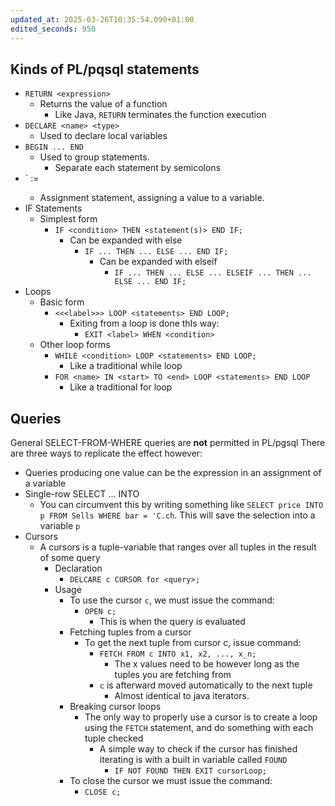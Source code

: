 ```yaml
---
updated_at: 2025-03-26T10:35:54.090+01:00
edited_seconds: 950
---
```

## Kinds of PL/pqsql statements
- `RETURN <expression>`
	- Returns the value of a function
		- Like Java, `RETURN` terminates the function execution
- `DECLARE <name> <type>`
	- Used to declare local variables
- `BEGIN ... END`
	- Used to group statements.
		- Separate each statement by semicolons
- `<variable> := <expression>
	- Assignment statement, assigning a value to a variable.
- IF Statements
	- Simplest form
		- `IF <condition> THEN <statement(s)> END IF;`
			- Can be expanded with else
				- `IF ... THEN ... ELSE ... END IF;`
					- Can be expanded with elseif
						- `IF ... THEN ... ELSE ... ELSEIF ... THEN ... ELSE ... END IF;`
- Loops
	- Basic form
		- `<<<label>>> LOOP <statements> END LOOP;`
			- Exiting from a loop is done thIs way:
				- `EXIT <label> WHEN <condition>`
	- Other loop forms
		- `WHILE <condition> LOOP <statements> END LOOP;`
			- Like a traditional while loop
		- `FOR <name> IN <start> TO <end> LOOP <statements> END LOOP`
			- Like  a traditional for loop
## Queries
General SELECT-FROM-WHERE queries are **not** permitted in PL/pgsql
There are three ways to replicate the effect however:
- Queries producing one value can be the expression in an assignment of a variable
- Single-row SELECT ... INTO
	- You can circumvent this by writing something like `SELECT price INTO p FROM Sells WHERE bar = 'C.ch`. This will save the selection into a variable `p`
- Cursors
	- A cursors is a tuple-variable that ranges over all tuples in the result of some query
		- Declaration
			- `DELCARE c CURSOR for <query>;`
		- Usage
			- To use the cursor `c`, we must issue the command:
				- `OPEN c;`
					- This is when the query is evaluated
			- Fetching tuples from a cursor
				- To get the next tuple from cursor c, issue command:
					- `FETCH FROM c INTO x1, x2, ..., x_n;`
						- The x values need to be however long as the tuples you are fetching from
					- `c` is afterward moved automatically to the next tuple
						- Almost identical to java iterators.
			- Breaking cursor loops
				- The only way to properly use a cursor is to create a loop using the `FETCH` statement, and do something with each tuple checked
					- A simple way to check if the cursor has finished iterating is with a built in variable called `FOUND`
						- `IF NOT FOUND THEN EXIT cursorLoop;`
			- To close the cursor we must issue the command:
				- `CLOSE c;`